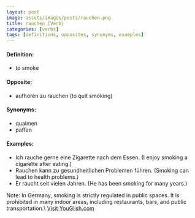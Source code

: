 ```yaml
---
layout: post
image: assets/images/posts/rauchen.png
title: rauchen [Verb]
categories: [verbs]
tags: [definitions, opposites, synonyms, examples]
---
```


#### Definition:

- to smoke 

#### Opposite:

- aufhören zu rauchen (to quit smoking)

#### Synonyms:

- qualmen
- paffen

#### Examples:

- Ich rauche gerne eine Zigarette nach dem Essen. (I enjoy smoking a cigarette after eating.)
- Rauchen kann zu gesundheitlichen Problemen führen. (Smoking can lead to health problems.)
- Er raucht seit vielen Jahren. (He has been smoking for many years.)

Note: In Germany, smoking is strictly regulated in public spaces. It is prohibited in many indoor areas, including restaurants, bars, and public transportation.\ <a id="yg-widget-0" class="youglish-widget" data-query="rauchen" data-lang="german" data-components="8412" data-auto-start="0" data-bkg-color="theme_light" data-title="How%20to%20pronounce%20rauchen%20in%20German"  rel="nofollow" href="https://youglish.com">Visit YouGlish.com</a><script async src="https://youglish.com/public/emb/widget.js" charset="utf-8"></script>